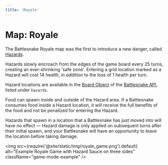 ```yaml
---
title: 'Royale'
---
```


# Map: Royale

The Battlesnake Royale map was the first to introduce a new danger, called [Hazards](/rules#hazards).

Hazards slowly encroach from the edges of the game board every 25 turns, creating an ever-shrinking 'safe zone'. Entering a grid location marked as a Hazard will cost 14 health, _in addition_ to the loss of 1 health per turn.

Hazard locations are available in the [Board Object](/api/objects/board) of the [Battlesnake API](/api), listed under `hazards`.

Food can spawn inside and outside of the Hazard area. If a Battlesnake consumes food inside a Hazard location, it will receive the full benefits of the food and not be penalized for entering the Hazard.

Hazards that spawn in a location that a Battlesnake has just moved into will have no effect &mdash; Hazard damage is only applied on subsequent turns after their initial spawn, and your Battlesnake will have an opportunity to leave the location before taking damage.

<img
  src={require('@site/static/img/royale_game.png').default}
  alt="Example Royale Game with Hazard Sauce on three sides"
  className="game-mode-example"
/>
